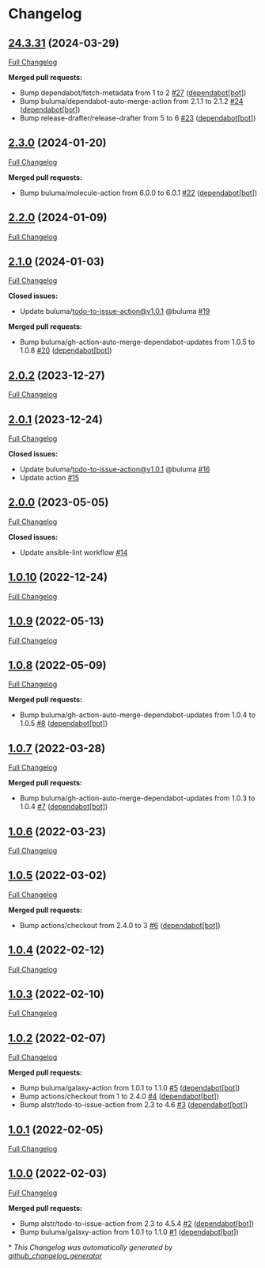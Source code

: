 # Changelog

## [24.3.31](https://github.com/buluma/ansible-role-ca_certificates/tree/24.3.31) (2024-03-29)

[Full Changelog](https://github.com/buluma/ansible-role-ca_certificates/compare/2.3.0...24.3.31)

**Merged pull requests:**

- Bump dependabot/fetch-metadata from 1 to 2 [\#27](https://github.com/buluma/ansible-role-ca_certificates/pull/27) ([dependabot[bot]](https://github.com/apps/dependabot))
- Bump buluma/dependabot-auto-merge-action from 2.1.1 to 2.1.2 [\#24](https://github.com/buluma/ansible-role-ca_certificates/pull/24) ([dependabot[bot]](https://github.com/apps/dependabot))
- Bump release-drafter/release-drafter from 5 to 6 [\#23](https://github.com/buluma/ansible-role-ca_certificates/pull/23) ([dependabot[bot]](https://github.com/apps/dependabot))

## [2.3.0](https://github.com/buluma/ansible-role-ca_certificates/tree/2.3.0) (2024-01-20)

[Full Changelog](https://github.com/buluma/ansible-role-ca_certificates/compare/2.2.0...2.3.0)

**Merged pull requests:**

- Bump buluma/molecule-action from 6.0.0 to 6.0.1 [\#22](https://github.com/buluma/ansible-role-ca_certificates/pull/22) ([dependabot[bot]](https://github.com/apps/dependabot))

## [2.2.0](https://github.com/buluma/ansible-role-ca_certificates/tree/2.2.0) (2024-01-09)

[Full Changelog](https://github.com/buluma/ansible-role-ca_certificates/compare/2.1.0...2.2.0)

## [2.1.0](https://github.com/buluma/ansible-role-ca_certificates/tree/2.1.0) (2024-01-03)

[Full Changelog](https://github.com/buluma/ansible-role-ca_certificates/compare/2.0.2...2.1.0)

**Closed issues:**

- Update buluma/todo-to-issue-action@v1.0.1 @buluma [\#19](https://github.com/buluma/ansible-role-ca_certificates/issues/19)

**Merged pull requests:**

- Bump buluma/gh-action-auto-merge-dependabot-updates from 1.0.5 to 1.0.8 [\#20](https://github.com/buluma/ansible-role-ca_certificates/pull/20) ([dependabot[bot]](https://github.com/apps/dependabot))

## [2.0.2](https://github.com/buluma/ansible-role-ca_certificates/tree/2.0.2) (2023-12-27)

[Full Changelog](https://github.com/buluma/ansible-role-ca_certificates/compare/2.0.1...2.0.2)

## [2.0.1](https://github.com/buluma/ansible-role-ca_certificates/tree/2.0.1) (2023-12-24)

[Full Changelog](https://github.com/buluma/ansible-role-ca_certificates/compare/2.0.0...2.0.1)

**Closed issues:**

- Update buluma/todo-to-issue-action@v1.0.1 @buluma [\#16](https://github.com/buluma/ansible-role-ca_certificates/issues/16)
- Update action [\#15](https://github.com/buluma/ansible-role-ca_certificates/issues/15)

## [2.0.0](https://github.com/buluma/ansible-role-ca_certificates/tree/2.0.0) (2023-05-05)

[Full Changelog](https://github.com/buluma/ansible-role-ca_certificates/compare/1.0.10...2.0.0)

**Closed issues:**

- Update ansible-lint workflow [\#14](https://github.com/buluma/ansible-role-ca_certificates/issues/14)

## [1.0.10](https://github.com/buluma/ansible-role-ca_certificates/tree/1.0.10) (2022-12-24)

[Full Changelog](https://github.com/buluma/ansible-role-ca_certificates/compare/1.0.9...1.0.10)

## [1.0.9](https://github.com/buluma/ansible-role-ca_certificates/tree/1.0.9) (2022-05-13)

[Full Changelog](https://github.com/buluma/ansible-role-ca_certificates/compare/1.0.8...1.0.9)

## [1.0.8](https://github.com/buluma/ansible-role-ca_certificates/tree/1.0.8) (2022-05-09)

[Full Changelog](https://github.com/buluma/ansible-role-ca_certificates/compare/1.0.7...1.0.8)

**Merged pull requests:**

- Bump buluma/gh-action-auto-merge-dependabot-updates from 1.0.4 to 1.0.5 [\#8](https://github.com/buluma/ansible-role-ca_certificates/pull/8) ([dependabot[bot]](https://github.com/apps/dependabot))

## [1.0.7](https://github.com/buluma/ansible-role-ca_certificates/tree/1.0.7) (2022-03-28)

[Full Changelog](https://github.com/buluma/ansible-role-ca_certificates/compare/1.0.6...1.0.7)

**Merged pull requests:**

- Bump buluma/gh-action-auto-merge-dependabot-updates from 1.0.3 to 1.0.4 [\#7](https://github.com/buluma/ansible-role-ca_certificates/pull/7) ([dependabot[bot]](https://github.com/apps/dependabot))

## [1.0.6](https://github.com/buluma/ansible-role-ca_certificates/tree/1.0.6) (2022-03-23)

[Full Changelog](https://github.com/buluma/ansible-role-ca_certificates/compare/1.0.5...1.0.6)

## [1.0.5](https://github.com/buluma/ansible-role-ca_certificates/tree/1.0.5) (2022-03-02)

[Full Changelog](https://github.com/buluma/ansible-role-ca_certificates/compare/1.0.4...1.0.5)

**Merged pull requests:**

- Bump actions/checkout from 2.4.0 to 3 [\#6](https://github.com/buluma/ansible-role-ca_certificates/pull/6) ([dependabot[bot]](https://github.com/apps/dependabot))

## [1.0.4](https://github.com/buluma/ansible-role-ca_certificates/tree/1.0.4) (2022-02-12)

[Full Changelog](https://github.com/buluma/ansible-role-ca_certificates/compare/1.0.3...1.0.4)

## [1.0.3](https://github.com/buluma/ansible-role-ca_certificates/tree/1.0.3) (2022-02-10)

[Full Changelog](https://github.com/buluma/ansible-role-ca_certificates/compare/1.0.2...1.0.3)

## [1.0.2](https://github.com/buluma/ansible-role-ca_certificates/tree/1.0.2) (2022-02-07)

[Full Changelog](https://github.com/buluma/ansible-role-ca_certificates/compare/1.0.1...1.0.2)

**Merged pull requests:**

- Bump buluma/galaxy-action from 1.0.1 to 1.1.0 [\#5](https://github.com/buluma/ansible-role-ca_certificates/pull/5) ([dependabot[bot]](https://github.com/apps/dependabot))
- Bump actions/checkout from 1 to 2.4.0 [\#4](https://github.com/buluma/ansible-role-ca_certificates/pull/4) ([dependabot[bot]](https://github.com/apps/dependabot))
- Bump alstr/todo-to-issue-action from 2.3 to 4.6 [\#3](https://github.com/buluma/ansible-role-ca_certificates/pull/3) ([dependabot[bot]](https://github.com/apps/dependabot))

## [1.0.1](https://github.com/buluma/ansible-role-ca_certificates/tree/1.0.1) (2022-02-05)

[Full Changelog](https://github.com/buluma/ansible-role-ca_certificates/compare/1.0.0...1.0.1)

## [1.0.0](https://github.com/buluma/ansible-role-ca_certificates/tree/1.0.0) (2022-02-03)

[Full Changelog](https://github.com/buluma/ansible-role-ca_certificates/compare/2466291050b3d1965d0eae360b0d15dc0a10db10...1.0.0)

**Merged pull requests:**

- Bump alstr/todo-to-issue-action from 2.3 to 4.5.4 [\#2](https://github.com/buluma/ansible-role-ca_certificates/pull/2) ([dependabot[bot]](https://github.com/apps/dependabot))
- Bump buluma/galaxy-action from 1.0.1 to 1.1.0 [\#1](https://github.com/buluma/ansible-role-ca_certificates/pull/1) ([dependabot[bot]](https://github.com/apps/dependabot))



\* *This Changelog was automatically generated by [github_changelog_generator](https://github.com/github-changelog-generator/github-changelog-generator)*
